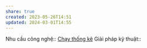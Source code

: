 ```yaml
---
share: true
created: 2023-05-26T14:51
updated: 2024-03-01T14:55
---
```

Nhu cầu công nghệ:: [Chạy thống kê](../../Nhu%20c%E1%BA%A7u%20c%C3%B4ng%20ngh%E1%BB%87/Ch%E1%BA%A1y%20th%E1%BB%91ng%20k%C3%AA.md)
Giải pháp kỹ thuật::